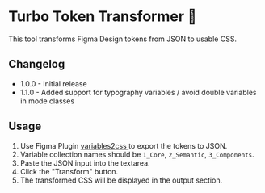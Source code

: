 # Turbo Token Transformer 🚀

This tool transforms Figma Design tokens from JSON to usable CSS.

## Changelog
- 1.0.0 - Initial release
- 1.1.0 - Added support for typography variables / avoid double variables in mode classes

## Usage

1. Use Figma Plugin [variables2css ](https://www.figma.com/community/plugin/1261234393153346915) to export the tokens to JSON.
2. Variable collection names should be `1_Core`, `2_Semantic`, `3_Components`.
3. Paste the JSON input into the textarea.
4. Click the "Transform" button.
3. The transformed CSS will be displayed in the output section.

